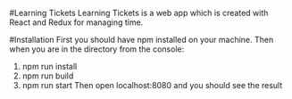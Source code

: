 #Learning Tickets
Learning Tickets is a web app which is created with React and Redux for managing time.

#Installation
First you should have npm installed on your machine. Then when you are in the directory from the console:
   1.	npm run install
  2.	npm run build
  3.	npm run start
Then open localhost:8080 and you should see the result

